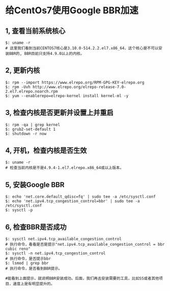 # 给CentOs7使用Google BBR加速
## 1, 查看当前系统核心
```
$: uname -r
# 这里我们看到当前CENTOS7核心是3.10.0-514.2.2.el7.x86_64，这个核心是不可以安装BBR的, BBR目前只支持4.9.0以上的内核。
```

## 2, 更新内核
```
$: rpm --import https://www.elrepo.org/RPM-GPG-KEY-elrepo.org
$: rpm -Uvh http://www.elrepo.org/elrepo-release-7.0-2.el7.elrepo.noarch.rpm
$: yum --enablerepo=elrepo-kernel install kernel-ml -y
```

## 3, 检查内核是否更新并设置上并重启
```
$: rpm -qa | grep kernel
$: grub2-set-default 1
$: shutdown -r now
```

## 4, 开机，检查内核是否生效
```
$: uname -r
# 检查当前内核是不是4.9.4-1.el7.elrepo.x86_64或以上版本。
```

## 5, 安装Google BBR
```
$: echo 'net.core.default_qdisc=fq' | sudo tee -a /etc/sysctl.conf
$: echo 'net.ipv4.tcp_congestion_control=bbr' | sudo tee -a /etc/sysctl.conf
$: sysctl -p
```

## 6, 检查BBR是否成功
```
$: sysctl net.ipv4.tcp_available_congestion_control
# 执行命令，看看是否是提示"net.ipv4.tcp_available_congestion_control = bbr cubic reno"
$: sysctl -n net.ipv4.tcp_congestion_control
# 执行命令，是否提示bbr
$: lsmod | grep bbr
# 执行命令，是否看到BBR提示。

#能看到上面提示，就说明BBR安装成功。后面，我们再去安装需要的工具，比如SS或者其他项目，速度上是有明显提升的。
```


